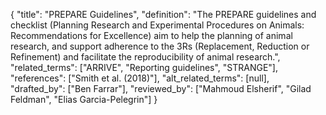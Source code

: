 {
    "title": "PREPARE Guidelines",
    "definition": "The PREPARE guidelines and checklist (Planning Research and Experimental Procedures on Animals: Recommendations for Excellence) aim to help the planning of animal research, and support adherence to the 3Rs (Replacement, Reduction or Refinement) and facilitate the reproducibility of animal research.",
    "related_terms": ["ARRIVE", "Reporting guidelines", "STRANGE"],
    "references": ["Smith et al. (2018)"],
    "alt_related_terms": [null],
    "drafted_by": ["Ben Farrar"],
    "reviewed_by": ["Mahmoud Elsherif", "Gilad Feldman", "Elias Garcia-Pelegrin"]
  }
